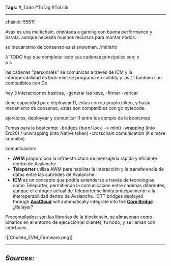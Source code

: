 **Tags:** #_Todo
#ToTag #ToLink 
- - -

chainid: 55511

Avax es una multichain, orientada a gaming con buena performance y barata. aunque necesita muchos recursos para montar nodos.

su mecanismo de consenso es el snowman. //mirarlo

// TODO hay que completar esto
sus cadenas principales son:
x  
p
c

las cadenas "personales" se comunicas a traves de ICM y la interoperabilidad es lock-mint
se programa en solidity y las L1 tambien son compatibles con Go

hay 3 interacciones basicas,
-generar las keys,
-firmar
-vericar

tiene capacidad para deployear l1, estas con su propio token, y hasta mecanismo de consenso, estas son compatibles con go bytecode.


ejercicios, deployear y comunicar l1 entre los compis de la bootcmap


Temas para la bootcamp:
	-bridges (burn/ lock --> mint)
	-wrapping (into Erc20) / unwrapping (into Native token)
	-crosschain comunication (it s more complex)

comunicacion:
- **AWM** proporciona la infraestructura de mensajería rápida y eficiente dentro de Avalanche.
- **Teleporter** utiliza AWM para habilitar la interacción y la transferencia de datos entre las subredes de Avalanche.
- **ICM** es un concepto que podría extenderse a través de tecnologías como Teleporter, permitiendo la comunicación entre cadenas diferentes, aunque el enfoque actual de Teleporter se limita principalmente a la interoperabilidad dentro de Avalanche.
ICTT bridges deployed through [**AvaCloud**](https://avacloud.io/) will automatically integrate into the [**Core Bridge**](https://core.app/en/bridge)
¿Relayer?

Precompilados: son las librerias de la blockchain, se almacenan como binarios en el entorno de ejecucion(el cliente); tu nodo, y se llaman con interfaces.

![[Chuleta_EVM_Firmware.png]]

- - - 
## ***Sources:***